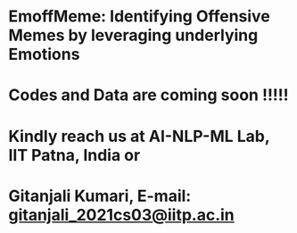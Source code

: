 # EmoffMeme: Identifying Offensive Memes by leveraging underlying Emotions 
# Codes and Data are coming soon !!!!!
# Kindly reach us at AI-NLP-ML Lab, IIT Patna, India  or 
# Gitanjali Kumari, E-mail: gitanjali_2021cs03@iitp.ac.in

